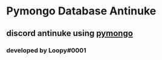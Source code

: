 # Pymongo Database Antinuke

## discord antinuke using [pymongo](https://www.mongodb.com/)

### developed by Loopy#0001